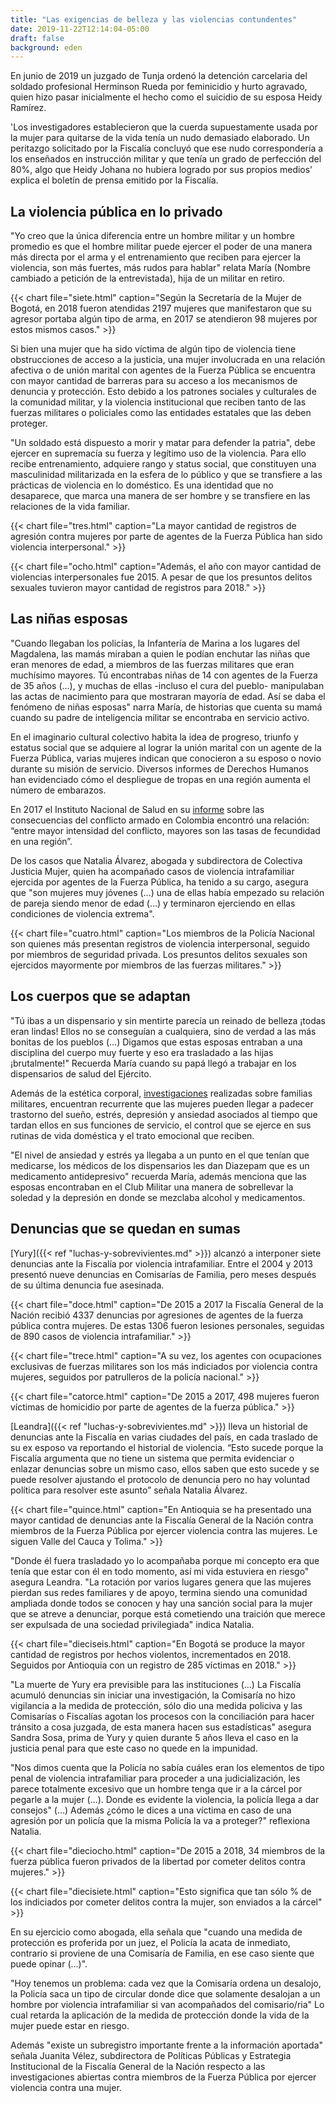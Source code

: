 ```yaml
---
title: "Las exigencias de belleza y las violencias contundentes"
date: 2019-11-22T12:14:04-05:00
draft: false
background: eden
---
```


En junio de 2019 un juzgado de Tunja ordenó la detención carcelaria del soldado profesional Herminson Rueda por feminicidio y hurto agravado, quien hizo pasar inicialmente el hecho como el suicidio de su esposa Heidy Ramírez.

'Los investigadores establecieron que la cuerda supuestamente usada por la mujer para quitarse de la vida tenía un nudo demasiado elaborado. Un peritazgo solicitado por la Fiscalía concluyó que ese nudo correspondería a los enseñados en instrucción militar y que tenía un grado de perfección del 80%, algo que Heidy Johana no hubiera logrado por sus propios medios' explica el boletín de prensa emitido por la Fiscalía.

## La violencia pública en lo privado

"Yo creo que la única diferencia entre un hombre militar y un hombre promedio es que el hombre militar puede ejercer el poder de una manera más directa por el arma y el entrenamiento que reciben para ejercer la violencia, son más fuertes, más rudos para hablar" relata María (Nombre cambiado a petición de la entrevistada), hija de un militar en retiro.

{{< chart file="siete.html" caption="Según la Secretaría de la Mujer de Bogotá, en 2018 fueron atendidas 2197 mujeres que manifestaron que su agresor portaba algún tipo de arma, en 2017 se atendieron 98 mujeres por estos mismos casos." >}}

Si bien una mujer que ha sido víctima de algún tipo de violencia tiene obstrucciones de acceso a la justicia, una mujer involucrada en una relación afectiva o de unión marital con agentes de la Fuerza Pública se encuentra con mayor cantidad de barreras para su acceso a los mecanismos de denuncia y protección. Esto debido a los patrones sociales y culturales de la comunidad militar, y la violencia institucional que reciben tanto de las fuerzas militares o policiales como las entidades estatales que las deben proteger.

"Un soldado está dispuesto a morir y matar para defender la patria", debe ejercer en supremacía su fuerza y legítimo uso de la violencia. Para ello recibe entrenamiento, adquiere rango y status social, que constituyen una masculinidad militarizada en la esfera de lo público y que se transfiere a las prácticas de violencia en lo doméstico. Es una identidad que no desaparece, que marca una manera de ser hombre y se transfiere en las relaciones de la vida familiar.

{{< chart file="tres.html" caption="La mayor cantidad de registros de agresión contra mujeres por parte de agentes de la Fuerza Pública han sido violencia interpersonal." >}}

{{< chart file="ocho.html" caption="Además, el año con mayor cantidad de violencias interpersonales fue 2015. A pesar de que los presuntos delitos sexuales tuvieron mayor cantidad de registros para 2018." >}}

## Las niñas esposas

"Cuando llegaban los policías, la Infantería de Marina a los lugares del Magdalena, las mamás miraban a quien le podían enchutar las niñas que eran menores de edad, a miembros de las fuerzas militares que eran muchísimo mayores. Tú encontrabas niñas de 14 con agentes de la Fuerza de 35 años (…), y muchas de ellas -incluso el cura del pueblo- manipulaban las actas de nacimiento para que mostraran mayoría de edad. Así se daba el fenómeno de niñas esposas" narra María, de historias que cuenta su mamá cuando su padre de inteligencia militar se encontraba en servicio activo.

En el imaginario cultural colectivo habita la idea de progreso, triunfo y estatus social que se adquiere al lograr la unión marital con un agente de la Fuerza Pública, varias mujeres indican que conocieron a su esposo o novio durante su misión de servicio. Diversos informes de Derechos Humanos han evidenciado cómo el despliegue de tropas en una región aumenta el número de embarazos.

En 2017 el Instituto Nacional de Salud en su [informe](https://www.ins.gov.co/Direcciones/ONS/Informes/9%20Consecuencias%20del%20Conflicto%20Armado%20en%20la%20Salud%20en%20Colombia.pdf) sobre las consecuencias del conflicto armado en Colombia encontró una relación: “entre mayor intensidad del conflicto, mayores son las tasas de fecundidad en una región”.

De los casos que Natalia Álvarez, abogada y subdirectora de Colectiva Justicia Mujer, quien ha acompañado casos de violencia intrafamiliar ejercida por agentes de la Fuerza Pública, ha tenido a su cargo, asegura que "son mujeres muy jóvenes  (…) una de ellas había empezado su relación de pareja siendo menor de edad (…) y terminaron ejerciendo en ellas condiciones de violencia extrema".

{{< chart file="cuatro.html" caption="Los miembros de la Policía Nacional son quienes más presentan registros de violencia interpersonal, seguido por miembros de seguridad privada. Los presuntos delitos sexuales son ejercidos mayormente por miembros de las fuerzas militares." >}}

## Los cuerpos que se adaptan

"Tú ibas a un dispensario y sin mentirte parecía un reinado de belleza ¡todas eran lindas! Ellos no se conseguían a cualquiera, sino de verdad a las más bonitas de los pueblos (…) Digamos que estas esposas entraban a una disciplina del cuerpo muy fuerte y eso era trasladado a las hijas ¡brutalmente!" Recuerda María cuando su papá llegó a trabajar en los dispensarios de salud del Ejército.

Además de la estética corporal, [investigaciones](http://repository.lasalle.edu.co/bitstream/handle/10185/17596/T62.14%20C276i.pdf?sequence=3&isAllowed=y) realizadas sobre familias militares, encuentran recurrente que las mujeres pueden llegar a padecer trastorno del sueño, estrés, depresión y ansiedad asociados al tiempo que tardan ellos en sus funciones de servicio, el control que se ejerce en sus rutinas de vida doméstica y el trato emocional que reciben.

"El nivel de ansiedad y estrés ya llegaba a un punto en el que tenían que medicarse, los médicos de los dispensarios les dan Diazepam que es un medicamento antidepresivo" recuerda María, además menciona que las esposas encontraban en el Club Militar una manera de sobrellevar la soledad y la depresión en donde se mezclaba alcohol y medicamentos.

## Denuncias que se quedan en sumas

[Yury]({{< ref "luchas-y-sobrevivientes.md" >}}) alcanzó a interponer siete denuncias ante la Fiscalía por violencia intrafamiliar. Entre el 2004 y 2013 presentó nueve denuncias en Comisarías de Familia, pero meses después de su última denuncia fue asesinada.

{{< chart file="doce.html" caption="De 2015 a 2017 la Fiscalía General de la Nación recibió 4337 denuncias por agresiones de agentes de la fuerza pública contra mujeres. De estas 1306 fueron lesiones personales, seguidas de 890 casos de violencia intrafamiliar." >}}

{{< chart file="trece.html" caption="A su vez, los agentes con ocupaciones exclusivas de fuerzas militares son los más indiciados por violencia contra mujeres, seguidos por patrulleros de la policía nacional." >}}

{{< chart file="catorce.html" caption="De 2015 a 2017, 498 mujeres fueron víctimas de homicidio por parte de agentes de la fuerza pública." >}}

[Leandra]({{< ref "luchas-y-sobrevivientes.md" >}}) lleva un historial de denuncias ante la Fiscalía en varias ciudades del país, en cada traslado de su ex esposo va reportando el historial de violencia. “Esto sucede porque la Fiscalía argumenta que no tiene un sistema que permita evidenciar o enlazar denuncias sobre un mismo caso, ellos saben que esto sucede y se puede resolver ajustando el protocolo de denuncia pero no hay voluntad política para resolver este asunto” señala Natalia Álvarez.

{{< chart file="quince.html" caption="En Antioquia se ha presentado una mayor cantidad de denuncias ante la Fiscalía General de la Nación contra miembros de la Fuerza Pública por ejercer violencia contra las mujeres. Le siguen Valle del Cauca y Tolima." >}}

"Donde él fuera trasladado yo lo acompañaba porque mi concepto era que tenía que estar con él en todo momento, así mi vida estuviera en riesgo" asegura Leandra. "La rotación por varios lugares genera que las mujeres pierdan sus redes familiares y de apoyo, termina siendo una comunidad ampliada donde todos se conocen y hay una sanción social para la mujer que se atreve a denunciar, porque está cometiendo una traición que merece ser expulsada de una sociedad privilegiada" indica Natalia.

{{< chart file="dieciseis.html" caption="En Bogotá se produce la mayor cantidad de registros por hechos violentos, incrementados en 2018. Seguidos por Antioquia con un registro de 285 víctimas en 2018." >}}

"La muerte de Yury era previsible para las instituciones (…) La Fiscalía acumuló denuncias sin iniciar una investigación, la Comisaría no hizo vigilancia a la medida de protección, sólo dio una medida policiva y las Comisarías o Fiscalías agotan los procesos con la conciliación para hacer tránsito a cosa juzgada, de esta manera hacen sus estadísticas"  asegura Sandra Sosa, prima de Yury y quien durante 5 años lleva el caso en la justicia penal para que este caso no quede en la impunidad.

"Nos dimos cuenta que la Policía no sabía cuáles eran los elementos de tipo penal de violencia intrafamiliar para proceder a una judicialización, les parece totalmente excesivo que un hombre tenga que ir a la cárcel por pegarle a la mujer (…). Donde es evidente la violencia, la policía llega a dar consejos" (…) Además ¿cómo le dices a una víctima en caso de una agresión por un policía que la misma Policía la va a proteger?" reflexiona Natalia.

{{< chart file="dieciocho.html" caption="De 2015 a 2018, 34 miembros de la fuerza pública fueron privados de la libertad por cometer delitos contra mujeres." >}}

{{< chart file="diecisiete.html" caption="Esto significa que tan sólo % de los indiciados por cometer delitos contra la mujer, son enviados a la cárcel" >}}

En su ejercicio como abogada, ella señala que "cuando una medida de protección es proferida por un juez, el Policía la acata de inmediato, contrario si proviene de una Comisaría de Familia, en ese caso siente que puede opinar (…)".

"Hoy tenemos un problema: cada vez que la Comisaría ordena un desalojo, la Policía saca un tipo de circular donde dice que solamente desalojan a un hombre por violencia intrafamiliar si van acompañados del comisario/ria" Lo cual retarda la aplicación de la medida de protección donde la vida de la mujer puede estar en riesgo.

Además "existe un subregistro importante frente a la información aportada" señala Juanita Vélez, subdirectora de Políticas Públicas y Estrategia Institucional de la Fiscalía General de la Nación respecto a las investigaciones abiertas contra miembros de la Fuerza Pública por ejercer violencia contra una mujer.